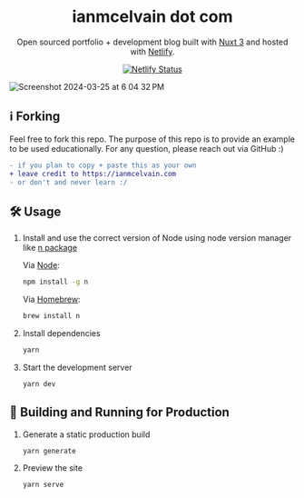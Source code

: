 <h1 align="center">
  ianmcelvain dot com
</h1>
<p align="center">
  Open sourced portfolio + development blog built with <a href="https://nuxt.com/" target="_blank">Nuxt 3</a> and hosted with <a href="https://www.netlify.com/" target="_blank">Netlify</a>.
</p>

<div align="center">
  
  [![Netlify Status](https://api.netlify.com/api/v1/badges/667cd7d1-dd28-4c04-bd2c-4ba6a8187c9c/deploy-status)](https://app.netlify.com/sites/ianmcelvain/deploys)

</div>

![Screenshot 2024-03-25 at 6 04 32 PM](https://github.com/ianmcelvain/ian-mcelvain-portfolio/assets/45335671/deec0c2b-dd3e-458d-ad62-b38b2b8dc7a8)

## :information_source: Forking
Feel free to fork this repo. The purpose of this repo is to provide an example to be used educationally. For any question, please reach out via GitHub :)

```diff
- if you plan to copy + paste this as your own
+ leave credit to https://ianmcelvain.com
- or don't and never learn :/
```

## 🛠 Usage

1. Install and use the correct version of Node using node version manager like [n package](https://github.com/tj/n)
   
   Via [Node](https://nodejs.org/en):
   ```sh
   npm install -g n
   ```
   Via [Homebrew](https://brew.sh/):
   ```sh
   brew install n
   ```

1. Install dependencies

   ```sh
   yarn
   ```

2. Start the development server

   ```sh
   yarn dev
   ```

## 🚀 Building and Running for Production

1. Generate a static production build

   ```sh
   yarn generate
   ```

1. Preview the site

   ```sh
   yarn serve
   ```
